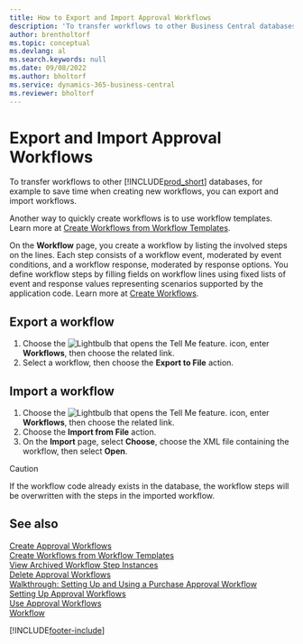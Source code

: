 ```yaml
---
title: How to Export and Import Approval Workflows
description: 'To transfer workflows to other Business Central databases, for example to save time when creating new workflows, you can export and import workflows.'
author: brentholtorf
ms.topic: conceptual
ms.devlang: al
ms.search.keywords: null
ms.date: 09/08/2022
ms.author: bholtorf
ms.service: dynamics-365-business-central
ms.reviewer: bholtorf
---
```

# Export and Import Approval Workflows

To transfer workflows to other [!INCLUDE[prod_short](includes/prod_short.md)] databases, for example to save time when creating new workflows, you can export and import workflows.  

Another way to quickly create workflows is to use workflow templates. Learn more at [Create Workflows from Workflow Templates](across-how-to-create-workflows-from-workflow-templates.md).  

On the **Workflow** page, you create a workflow by listing the involved steps on the lines. Each step consists of a workflow event, moderated by event conditions, and a workflow response, moderated by response options. You define workflow steps by filling fields on workflow lines using fixed lists of event and response values representing scenarios supported by the application code. Learn more at [Create Workflows](across-how-to-create-workflows.md).  

## Export a workflow

1. Choose the ![Lightbulb that opens the Tell Me feature.](media/ui-search/search_small.png "Tell me what you want to do") icon, enter **Workflows**, then choose the related link.  
2. Select a workflow, then choose the **Export to File** action.  

## Import a workflow

1. Choose the ![Lightbulb that opens the Tell Me feature.](media/ui-search/search_small.png "Tell me what you want to do") icon, enter **Workflows**, then choose the related link.  
2. Choose the **Import from File** action.  
3. On the **Import** page, select **Choose**, choose the XML file containing the workflow, then select **Open**.  

> [!CAUTION]  
> If the workflow code already exists in the database, the workflow steps will be overwritten with the steps in the imported workflow.  

## See also 

[Create Approval Workflows](across-how-to-create-workflows.md)  
[Create Workflows from Workflow Templates](across-how-to-create-workflows-from-workflow-templates.md)  
[View Archived Workflow Step Instances](across-how-to-view-archived-workflow-step-instances.md)  
[Delete Approval Workflows](across-how-to-delete-workflows.md)  
[Walkthrough: Setting Up and Using a Purchase Approval Workflow](walkthrough-setting-up-and-using-a-purchase-approval-workflow.md)  
[Setting Up Approval Workflows](across-set-up-workflows.md)  
[Use Approval Workflows](across-use-workflows.md)  
[Workflow](across-workflow.md)  

[!INCLUDE[footer-include](includes/footer-banner.md)]

